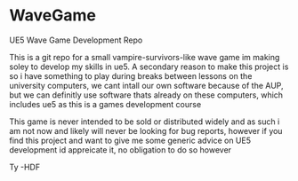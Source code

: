 # WaveGame
UE5 Wave Game Development Repo

This is a git repo for a small vampire-survivors-like wave game im making soley to develop my skills in ue5.
A secondary reason to make this project is so i have something to play during breaks between lessons on the university computers, we cant intall our own software because of the AUP, but we can definitly use software thats already on these computers, which includes ue5 as
this is a games development course

This game is never intended to be sold or distributed widely and as such i am not now and likely will never be looking for bug reports, however if you find this project and want to give me some generic advice on UE5 development id appreicate it, no obligation to do so
however

Ty
-HDF
